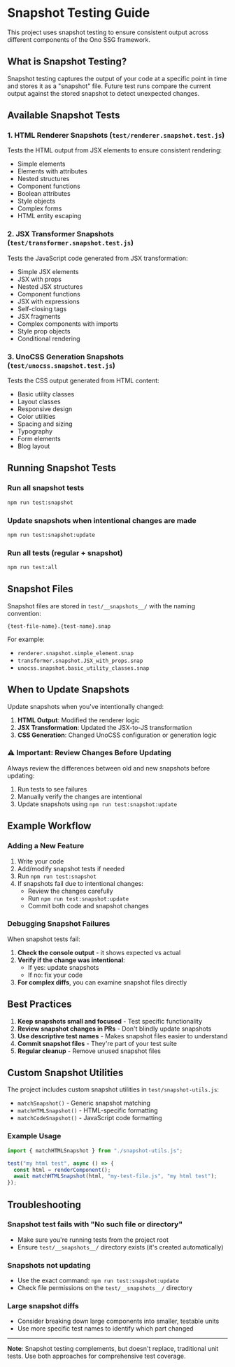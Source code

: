 # Snapshot Testing Guide

This project uses snapshot testing to ensure consistent output across different components of the Ono SSG framework.

## What is Snapshot Testing?

Snapshot testing captures the output of your code at a specific point in time and stores it as a "snapshot" file. Future test runs compare the current output against the stored snapshot to detect unexpected changes.

## Available Snapshot Tests

### 1. HTML Renderer Snapshots (`test/renderer.snapshot.test.js`)
Tests the HTML output from JSX elements to ensure consistent rendering:
- Simple elements
- Elements with attributes
- Nested structures
- Component functions
- Boolean attributes
- Style objects
- Complex forms
- HTML entity escaping

### 2. JSX Transformer Snapshots (`test/transformer.snapshot.test.js`)
Tests the JavaScript code generated from JSX transformation:
- Simple JSX elements
- JSX with props
- Nested JSX structures
- Component functions
- JSX with expressions
- Self-closing tags
- JSX fragments
- Complex components with imports
- Style prop objects
- Conditional rendering

### 3. UnoCSS Generation Snapshots (`test/unocss.snapshot.test.js`)
Tests the CSS output generated from HTML content:
- Basic utility classes
- Layout classes
- Responsive design
- Color utilities
- Spacing and sizing
- Typography
- Form elements
- Blog layout

## Running Snapshot Tests

### Run all snapshot tests
```bash
npm run test:snapshot
```

### Update snapshots when intentional changes are made
```bash
npm run test:snapshot:update
```

### Run all tests (regular + snapshot)
```bash
npm run test:all
```

## Snapshot Files

Snapshot files are stored in `test/__snapshots__/` with the naming convention:
```
{test-file-name}.{test-name}.snap
```

For example:
- `renderer.snapshot.simple_element.snap`
- `transformer.snapshot.JSX_with_props.snap`
- `unocss.snapshot.basic_utility_classes.snap`

## When to Update Snapshots

Update snapshots when you've intentionally changed:

1. **HTML Output**: Modified the renderer logic
2. **JSX Transformation**: Updated the JSX-to-JS transformation
3. **CSS Generation**: Changed UnoCSS configuration or generation logic

### ⚠️ Important: Review Changes Before Updating

Always review the differences between old and new snapshots before updating:

1. Run tests to see failures
2. Manually verify the changes are intentional
3. Update snapshots using `npm run test:snapshot:update`

## Example Workflow

### Adding a New Feature
1. Write your code
2. Add/modify snapshot tests if needed
3. Run `npm run test:snapshot`
4. If snapshots fail due to intentional changes:
   - Review the changes carefully
   - Run `npm run test:snapshot:update`
   - Commit both code and snapshot changes

### Debugging Snapshot Failures
When snapshot tests fail:

1. **Check the console output** - it shows expected vs actual
2. **Verify if the change was intentional**:
   - If yes: update snapshots
   - If no: fix your code
3. **For complex diffs**, you can examine snapshot files directly

## Best Practices

1. **Keep snapshots small and focused** - Test specific functionality
2. **Review snapshot changes in PRs** - Don't blindly update snapshots
3. **Use descriptive test names** - Makes snapshot files easier to understand
4. **Commit snapshot files** - They're part of your test suite
5. **Regular cleanup** - Remove unused snapshot files

## Custom Snapshot Utilities

The project includes custom snapshot utilities in `test/snapshot-utils.js`:

- `matchSnapshot()` - Generic snapshot matching
- `matchHTMLSnapshot()` - HTML-specific formatting
- `matchCodeSnapshot()` - JavaScript code formatting

### Example Usage

```javascript
import { matchHTMLSnapshot } from "./snapshot-utils.js";

test("my html test", async () => {
  const html = renderComponent();
  await matchHTMLSnapshot(html, "my-test-file.js", "my html test");
});
```

## Troubleshooting

### Snapshot test fails with "No such file or directory"
- Make sure you're running tests from the project root
- Ensure `test/__snapshots__/` directory exists (it's created automatically)

### Snapshots not updating
- Use the exact command: `npm run test:snapshot:update`
- Check file permissions on the `test/__snapshots__/` directory

### Large snapshot diffs
- Consider breaking down large components into smaller, testable units
- Use more specific test names to identify which part changed

---

**Note**: Snapshot testing complements, but doesn't replace, traditional unit tests. Use both approaches for comprehensive test coverage.